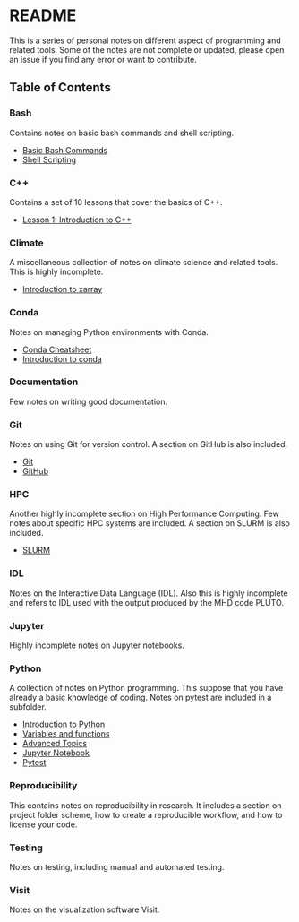 # README

This is a series of personal notes on different aspect of programming and related tools.
Some of the notes are not complete or updated, please open an issue if you find any error or want to contribute.

## Table of Contents

### Bash

Contains notes on basic bash commands and shell scripting.

- [Basic Bash Commands](bash/basic_commands.md)
- [Shell Scripting](bash/shell_scripting.md)

### C++

Contains a set of 10 lessons that cover the basics of C++.

- [Lesson 1: Introduction to C++](c++/01_intro.md)

### Climate

A miscellaneous collection of notes on climate science and related tools.
This is highly incomplete.

- [Introduction to xarray](climate/xarray/01_quick_introduction.ipynb)

### Conda

Notes on managing Python environments with Conda.

- [Conda Cheatsheet](conda/conda-cheatsheet.pdf)
- [Introduction to conda](conda/notes.md)

### Documentation

Few notes on writing good documentation.

### Git

Notes on using Git for version control.
A section on GitHub is also included.

- [Git](git/git.md)
- [GitHub](git/github.md)

### HPC

Another highly incomplete section on High Performance Computing.
Few notes about specific HPC systems are included.
A section on SLURM is also included.

- [SLURM](HPC/slurm/notes.md)

### IDL

Notes on the Interactive Data Language (IDL). Also this is highly incomplete and refers to IDL used with the output produced by the MHD code PLUTO.

### Jupyter

Highly incomplete notes on Jupyter notebooks.

### Python

A collection of notes on Python programming. This suppose that you have already a basic knowledge of coding.
Notes on pytest are included in a subfolder.

- [Introduction to Python](python/01_intro.md)
- [Variables and functions](python/02_variables_and_functions.md)
- [Advanced Topics](python/03_advanced_topics.md)
- [Jupyter Notebook](python/04_Jupyter_cluster.ipynb)
- [Pytest](python/pytest/notes.md)

### Reproducibility

This contains notes on reproducibility in research. It includes a section on project folder scheme, how to create a reproducible workflow, and how to license your code.

### Testing

Notes on testing, including manual and automated testing.

### Visit

Notes on the visualization software Visit.